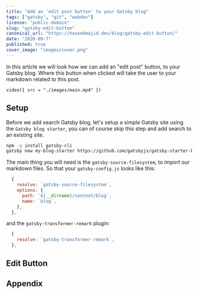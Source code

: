 ```yaml
---
title: "Add an 'edit post button' to your Gatsby blog"
tags: ["gatsby", "git", "webdev"]
license: "public-domain"
slug: "gatsby-edit-button"
canonical_url: "https://haseebmajid.dev/blog/gatsby-edit-button/"
date: "2020-09-7"
published: true
cover_image: "images/cover.png"
---
```


In this article we will look how we can add an "edit post" button, to your Gatsby blog. Where this button when clicked will take the user to your markdown related to this post.

`video({ src = "./images/main.mp4" })`

## Setup

Before we add search Gatsby blog, let's setup a simple Gatsby site using the `Gatsby blog starter`, you can of course
skip this step and add search to an existing site.

```bash
npm -g install gatsby-cli
gatsby new my-blog-starter https://github.com/gatsbyjs/gatsby-starter-blog
```

The main thing you will need is the `gatsby-source-filesystem`, to import our markdown files. So that your `gatsby-config.js` looks like this:

```js
  {
    resolve: `gatsby-source-filesystem`,
    options: {
      path: `${__dirname}/content/blog`,
      name: `blog`,
    },
  },
```

and the `gatsby-transformer-remark` plugin:

```js
  {
    resolve: `gatsby-transformer-remark`,
  },
```

## Edit Button

## Appendix
